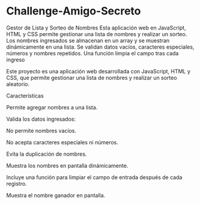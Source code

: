 # Challenge-Amigo-Secreto
Gestor de Lista y Sorteo de Nombres
Esta aplicación web en JavaScript, HTML y CSS permite gestionar una lista de nombres y realizar un sorteo. Los nombres ingresados se almacenan en un array y se muestran dinámicamente en una lista. Se validan datos vacíos, caracteres especiales, números y nombres repetidos. Una función limpia el campo tras cada ingreso


Este proyecto es una aplicación web desarrollada con JavaScript, HTML y CSS, que permite gestionar una lista de nombres y realizar un sorteo aleatorio.

Características

Permite agregar nombres a una lista.

Valida los datos ingresados:

No permite nombres vacíos.

No acepta caracteres especiales ni números.

Evita la duplicación de nombres.

Muestra los nombres en pantalla dinámicamente.

Incluye una función para limpiar el campo de entrada después de cada registro.

Muestra el nombre ganador en pantalla.

